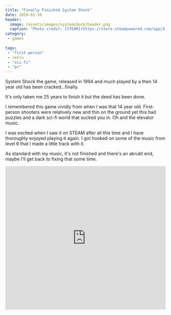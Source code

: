 ```yaml
---
title: "Finally Finished System Shock"
date: 2019-01-16
header:
  image: /assets/images/systemshock/header.png
  caption: "Photo credit: [STEAM](https://store.steampowered.com/app/410710/System_Shock_Enhanced_Edition/)"
category:
 - games
 
tags:
 - "first-person"
 - retro
 - "sci-fi"
 - "pc"
---
```


System Shock the game, released in 1994 and much played by a then 14 year old has been cracked...finally.

It's only taken me 25 years to finish it but the deed has been done. 

I remembered this game vividly from when I was that 14 year old. First-person shooters were relatively new and
thin on the ground yet this had puzzles and a dark sci-fi world that sucked you in. Oh and the elevator music. 

I was excited when I saw it on STEAM after all this time and I have thoroughly enjoyed playing it again. I got
hooked on some of the music from level 6 that I made a little track with it.  

As standard with my music, it's not finished and there's an abrubt end, maybe I'll get back to fixing that some time. 

<iframe width="100%" height="450" scrolling="no" frameborder="no" allow="autoplay" src="https://w.soundcloud.com/player/?url=https%3A//api.soundcloud.com/tracks/556554582&color=%23ff5500&auto_play=false&hide_related=false&show_comments=true&show_user=true&show_reposts=false&show_teaser=true&visual=true"></iframe>



